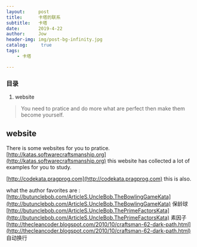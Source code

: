 ```yaml
---
layout:     post
title:      卡塔的联系
subtitle:   卡塔
date:       2019-4-22
author:     Jow
header-img: img/post-bg-infinity.jpg
catalog: 	 true 
tags:
    - 卡塔

---
```


### 目录
1. website


> You need to pratice and do more what are perfect then make them become yourself.


## website
There is some websites for you to pratice.
[http://katas.softwarecraftsmanship.org](http://katas.softwarecraftsmanship.org) this website has collected a lot of examples for you to study.

[http://codekata.pragprog.com](http://codekata.pragprog.com) this is also.

what the author favorites are :
[http://butunclebob.com/ArticleS.UncleBob.TheBowlingGameKata](http://butunclebob.com/ArticleS.UncleBob.TheBowlingGameKata)  保龄球
[http://butunclebob.com/ArticleS.UncleBob.ThePrimeFactorsKata](http://butunclebob.com/ArticleS.UncleBob.ThePrimeFactorsKata)    素因子
[http://thecleancoder.blogspot.com/2010/10/craftsman-62-dark-path.html](http://thecleancoder.blogspot.com/2010/10/craftsman-62-dark-path.html)  自动换行